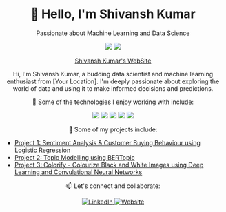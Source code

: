 <!-- Header -->
<h1 align="center">👋 Hello, I'm Shivansh Kumar</h1>
<p align="center">Passionate about Machine Learning and Data Science</p>

<!-- Badges -->
<p align="center">
  <img src="https://img.shields.io/badge/Machine%20Learning-Enthusiast-success?style=flat-square">
  <img src="https://img.shields.io/badge/Data%20Science-Lover-blue?style=flat-square">
</p>

<p align="center">
<a href="https://shivanshkumar.onrender.com/" target="_blank">Shivansh Kumar's WebSite</a>
</p>
<!-- Introduction -->
<p align="center">
  Hi, I'm Shivansh Kumar, a budding data scientist and machine learning enthusiast from [Your Location]. I'm deeply passionate about exploring the world of data and using it to make informed decisions and predictions.
</p>

<!-- Technologies -->
<p align="center">
  🚀 Some of the technologies I enjoy working with include:
</p>
<p align="center">
  <img src="https://img.shields.io/badge/Python-3776AB?style=for-the-badge&logo=python&logoColor=white">
  <img src="https://img.shields.io/badge/Scikit%20Learn-F7931E?style=for-the-badge&logo=scikit-learn&logoColor=white">
  <img src="https://img.shields.io/badge/TensorFlow-FF6F61?style=for-the-badge&logo=tensorflow&logoColor=white">
  <img src="https://img.shields.io/badge/PyTorch-EE4C2C?style=for-the-badge&logo=pytorch&logoColor=white">
  <img src="https://img.shields.io/badge/Jupyter-F37626?style=for-the-badge&logo=jupyter&logoColor=white">
</p>

<!-- Portfolio -->
<p align="center">
  💼 Some of my projects include:
</p>

- [Project 1: Sentiment Analysis & Customer Buying Behaviour using Logistic Regression](https://github.com/shivanshkumar999/SentimentAnalysis-BritishAirways)
- [Project 2: Topic Modelling using BERTopic](https://github.com/shivanshkumar999/TopicModellingUsingBERTopic)
- [Project 3: Colorify - Colourize Black and White Images using Deep Learning and Convulational Neural Networks](https://github.com/shivanshkumar999/Colorify-ColorizeBlacknWhiteImagesUsingDeepLearning)

<!-- Let's Connect -->
<p align="center">
  📫 Let's connect and collaborate:
</p>
<p align="center">
  <a href="https://www.linkedin.com/in/shivansh-kumar-2171381b3/" target="_blank">
    <img src="https://img.shields.io/badge/LinkedIn-Profile-0077B5?style=for-the-badge&logo=linkedin&logoColor=white" alt="LinkedIn">
  </a>
  <a href="https://shivanshkumar.onrender.com/" target="_blank">
    <img alt="Website" src="https://img.shields.io/website?url=https%3A%2F%2Fshivanshkumar.onrender.com%2F&up_message=Shivansh%20Kumar&logo=googlechrome">
  </a>
</p>
